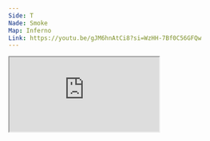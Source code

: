 ```yaml
---
Side: T
Nade: Smoke
Map: Inferno
Link: https://youtu.be/gJM6hnAtCi8?si=WzHH-7Bf0C56GFQw
---
```


<iframe allowFullScreen=True class="grenLineUp" src="https://www.youtube.com/embed/gJM6hnAtCi8"></iframe>
